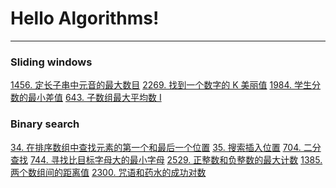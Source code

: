 # Hello Algorithms!
---

### Sliding windows
[1456. 定长子串中元音的最大数目](https://leetcode.cn/problems/maximum-number-of-vowels-in-a-substring-of-given-length/description/)
[2269. 找到一个数字的 K 美丽值](https://leetcode.cn/problems/find-the-k-beauty-of-a-number/description/)
[1984. 学生分数的最小差值](https://leetcode.cn/problems/minimum-difference-between-highest-and-lowest-of-k-scores/)
[643. 子数组最大平均数 I](https://leetcode.cn/problems/maximum-average-subarray-i/description/)


### Binary search
[34. 在排序数组中查找元素的第一个和最后一个位置](https://leetcode.cn/problems/find-first-and-last-position-of-element-in-sorted-array/)
[35. 搜索插入位置](https://leetcode.cn/problems/search-insert-position/)
[704. 二分查找](https://leetcode.cn/problems/binary-search/)
[744. 寻找比目标字母大的最小字母](https://leetcode.cn/problems/find-smallest-letter-greater-than-target/description/)
[2529. 正整数和负整数的最大计数](https://leetcode.cn/problems/maximum-count-of-positive-integer-and-negative-integer/description/)
[1385. 两个数组间的距离值]()
[2300. 咒语和药水的成功对数]()